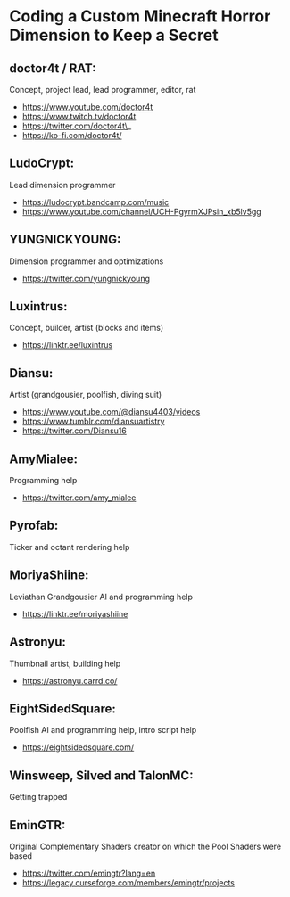 # Coding a Custom Minecraft Horror Dimension to Keep a Secret

## doctor4t / RAT:

Concept, project lead, lead programmer, editor, rat

- https://www.youtube.com/doctor4t
- https://www.twitch.tv/doctor4t
- https://twitter.com/doctor4t\_
- https://ko-fi.com/doctor4t/

## LudoCrypt:

Lead dimension programmer

- https://ludocrypt.bandcamp.com/music
- https://www.youtube.com/channel/UCH-PgyrmXJPsin_xb5lv5gg

## YUNGNICKYOUNG:

Dimension programmer and optimizations

- https://twitter.com/yungnickyoung

## Luxintrus:

Concept, builder, artist (blocks and items)

- https://linktr.ee/luxintrus

## Diansu:

Artist (grandgousier, poolfish, diving suit)

- https://www.youtube.com/@diansu4403/videos
- https://www.tumblr.com/diansuartistry
- https://twitter.com/Diansu16

## AmyMialee:

Programming help

- https://twitter.com/amy_mialee

## Pyrofab:

Ticker and octant rendering help

## MoriyaShiine:

Leviathan Grandgousier AI and programming help

- https://linktr.ee/moriyashiine

## Astronyu:

Thumbnail artist, building help

- https://astronyu.carrd.co/

## EightSidedSquare:

Poolfish AI and programming help, intro script help

- https://eightsidedsquare.com/

## Winsweep, Silved and TalonMC:

Getting trapped

## EminGTR:

Original Complementary Shaders creator on which the Pool Shaders were based

- https://twitter.com/emingtr?lang=en
- https://legacy.curseforge.com/members/emingtr/projects